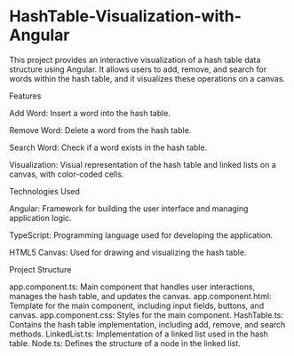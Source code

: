 # HashTable-Visualization-with-Angular
This project provides an interactive visualization of a hash table data structure using Angular. It allows users to add, remove, and search for words within the hash table, and it visualizes these operations on a canvas.

Features

Add Word: Insert a word into the hash table.

Remove Word: Delete a word from the hash table.

Search Word: Check if a word exists in the hash table.

Visualization: Visual representation of the hash table and linked lists on a canvas, with color-coded cells.

Technologies Used

Angular: Framework for building the user interface and managing application logic.

TypeScript: Programming language used for developing the application.

HTML5 Canvas: Used for drawing and visualizing the hash table.

Project Structure

app.component.ts: Main component that handles user interactions, manages the hash table, and updates the canvas.
app.component.html: Template for the main component, including input fields, buttons, and canvas.
app.component.css: Styles for the main component.
HashTable.ts: Contains the hash table implementation, including add, remove, and search methods.
LinkedList.ts: Implementation of a linked list used in the hash table.
Node.ts: Defines the structure of a node in the linked list.
